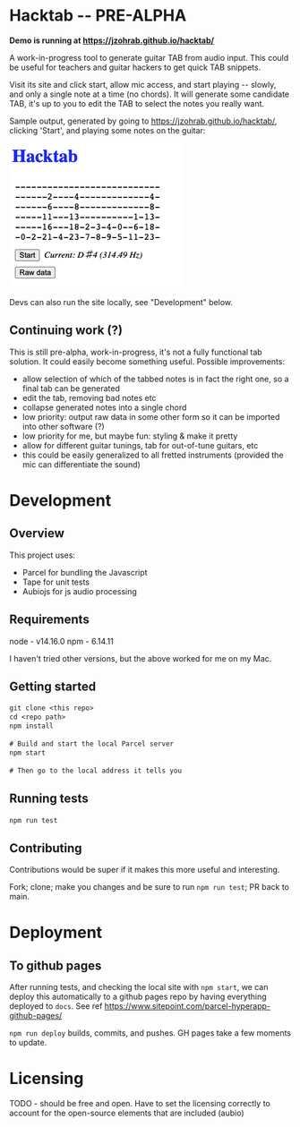 # Hacktab -- PRE-ALPHA

**Demo is running at https://jzohrab.github.io/hacktab/**

A work-in-progress tool to generate guitar TAB from audio input.  This could be useful for teachers and guitar hackers to get quick TAB snippets.

Visit its site and click start, allow mic access, and start playing -- slowly, and only a single note at a time (no chords).  It will generate some candidate TAB, it's up to you to edit the TAB to select the notes you really want.

Sample output, generated by going to https://jzohrab.github.io/hacktab/, clicking 'Start', and playing some notes on the guitar:

![sample](./img/v01-demo.png)

Devs can also run the site locally, see "Development" below.

## Continuing work (?)

This is still pre-alpha, work-in-progress, it's not a fully functional tab solution.  It could easily become something useful.  Possible improvements:

* allow selection of which of the tabbed notes is in fact the right one, so a final tab can be generated
* edit the tab, removing bad notes etc
* collapse generated notes into a single chord
* low priority: output raw data in some other form so it can be imported into other software (?)
* low priority for me, but maybe fun: styling & make it pretty
* allow for different guitar tunings, tab for out-of-tune guitars, etc
* this could be easily generalized to all fretted instruments (provided the mic can differentiate the sound)

# Development

## Overview

This project uses:

- Parcel for bundling the Javascript
- Tape for unit tests
- Aubiojs for js audio processing

## Requirements

node - v14.16.0
npm - 6.14.11

I haven't tried other versions, but the above worked for me on my Mac.

## Getting started

```
git clone <this repo>
cd <repo path>
npm install

# Build and start the local Parcel server
npm start

# Then go to the local address it tells you
```

## Running tests

`npm run test`

## Contributing

Contributions would be super if it makes this more useful and interesting.

Fork; clone; make you changes and be sure to run `npm run test`; PR back to main.

# Deployment

## To github pages

After running tests, and checking the local site with `npm start`, we can deploy this automatically to a github pages repo by having everything deployed to `docs`.  See ref https://www.sitepoint.com/parcel-hyperapp-github-pages/

`npm run deploy` builds, commits, and pushes.  GH pages take a few moments to update.

# Licensing

TODO - should be free and open.  Have to set the licensing correctly to account for the open-source elements that are included (aubio)
